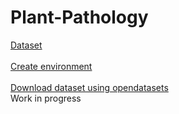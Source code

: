 # Plant-Pathology
<a href = "https://www.kaggle.com/competitions/plant-pathology-2021-fgvc8/overview">Dataset</a><br><br>
<a href = "https://www.youtube.com/watch?v=19LQRx78QVU&t=1152s&ab_channel=NicholasRenotte">Create environment</a><br><br>
<a href = "https://www.geeksforgeeks.org/how-to-download-kaggle-datasets-into-jupyter-notebook/">Download dataset using opendatasets</a><br>
Work in progress

